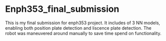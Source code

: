 # Enph353_final_submission

This is my final submission for enph353 project. It includes of 3 NN models, enabling both position plate detection and liscence plate detection. The robot was maneuvered around manually to save time spend on functionality.

